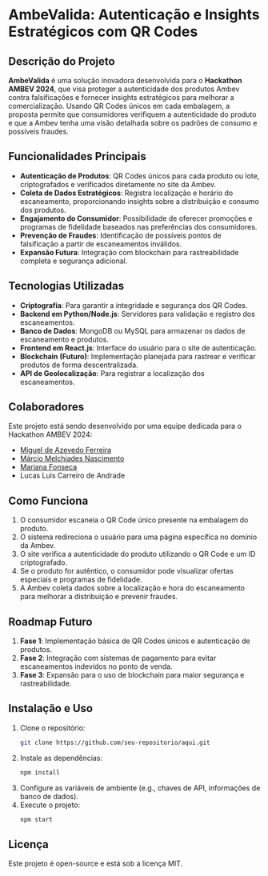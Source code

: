 
# **AmbeValida: Autenticação e Insights Estratégicos com QR Codes**

## **Descrição do Projeto**
**AmbeValida** é uma solução inovadora desenvolvida para o **Hackathon AMBEV 2024**, que visa proteger a autenticidade dos produtos Ambev contra falsificações e fornecer insights estratégicos para melhorar a comercialização. Usando QR Codes únicos em cada embalagem, a proposta permite que consumidores verifiquem a autenticidade do produto e que a Ambev tenha uma visão detalhada sobre os padrões de consumo e possíveis fraudes.

## **Funcionalidades Principais**
- **Autenticação de Produtos**: QR Codes únicos para cada produto ou lote, criptografados e verificados diretamente no site da Ambev.
- **Coleta de Dados Estratégicos**: Registra localização e horário do escaneamento, proporcionando insights sobre a distribuição e consumo dos produtos.
- **Engajamento do Consumidor**: Possibilidade de oferecer promoções e programas de fidelidade baseados nas preferências dos consumidores.
- **Prevenção de Fraudes**: Identificação de possíveis pontos de falsificação a partir de escaneamentos inválidos.
- **Expansão Futura**: Integração com blockchain para rastreabilidade completa e segurança adicional.

## **Tecnologias Utilizadas**
- **Criptografia**: Para garantir a integridade e segurança dos QR Codes.
- **Backend em Python/Node.js**: Servidores para validação e registro dos escaneamentos.
- **Banco de Dados**: MongoDB ou MySQL para armazenar os dados de escaneamento e produtos.
- **Frontend em React.js**: Interface do usuário para o site de autenticação.
- **Blockchain (Futuro)**: Implementação planejada para rastrear e verificar produtos de forma descentralizada.
- **API de Geolocalização**: Para registrar a localização dos escaneamentos.

## **Colaboradores**
Este projeto está sendo desenvolvido por uma equipe dedicada para o Hackathon AMBEV 2024:
- [Miguel de Azevedo Ferreira](https://github.com/miguelferreiraZ)
- [Márcio Melchiades Nascimento](https://github.com/marciomn01)
- [Mariana Fonseca](https://github.com/fonsecamc)
- Lucas Luis Carreiro de Andrade

## **Como Funciona**
1. O consumidor escaneia o QR Code único presente na embalagem do produto.
2. O sistema redireciona o usuário para uma página específica no domínio da Ambev.
3. O site verifica a autenticidade do produto utilizando o QR Code e um ID criptografado.
4. Se o produto for autêntico, o consumidor pode visualizar ofertas especiais e programas de fidelidade.
5. A Ambev coleta dados sobre a localização e hora do escaneamento para melhorar a distribuição e prevenir fraudes.

## **Roadmap Futuro**
1. **Fase 1**: Implementação básica de QR Codes únicos e autenticação de produtos.
2. **Fase 2**: Integração com sistemas de pagamento para evitar escaneamentos indevidos no ponto de venda.
3. **Fase 3**: Expansão para o uso de blockchain para maior segurança e rastreabilidade.

## **Instalação e Uso**
1. Clone o repositório:
   ```bash
   git clone https://github.com/seu-repositorio/aqui.git
   ```
2. Instale as dependências:
   ```bash
   npm install
   ```
3. Configure as variáveis de ambiente (e.g., chaves de API, informações de banco de dados).
4. Execute o projeto:
   ```bash
   npm start
   ```

## **Licença**
Este projeto é open-source e está sob a licença MIT.
